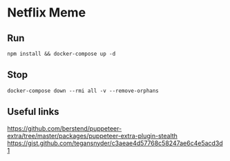 # Netflix Meme


## Run
`npm install && docker-compose up -d`

## Stop
`docker-compose down --rmi all -v --remove-orphans`


## Useful links

https://github.com/berstend/puppeteer-extra/tree/master/packages/puppeteer-extra-plugin-stealth
https://gist.github.com/tegansnyder/c3aeae4d57768c58247ae6c4e5acd3d1
